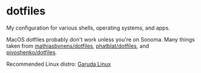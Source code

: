 # dotfiles
My configuration for various shells, operating systems, and apps.

MacOS dotfiles probably don't work unless you're on Sonoma.
Many things taken from [mathiasbynens/dotfiles](https://github.com/mathiasbynens/dotfiles/blob/main/.macos), [phatblat/dotfiles](https://github.com/phatblat/dotfiles/blob/main/.config/fish/functions/defaults_set.fish), and [pivoshenko/dotfiles](https://github.com/pivoshenko/dotfiles/blob/main/macos/settings.sh).

Recommended Linux distro: [Garuda Linux](https://garudalinux.org/)
